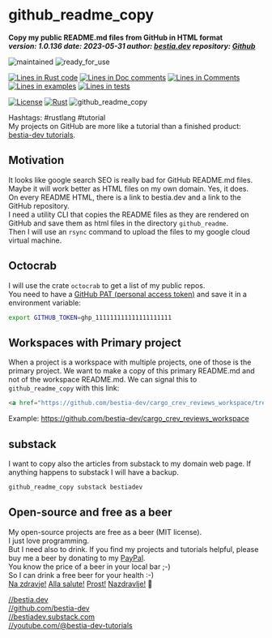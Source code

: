 # github_readme_copy

[//]: # (auto_cargo_toml_to_md start)

**Copy my public README.md files from GitHub in HTML format**  
***version: 1.0.136 date: 2023-05-31 author: [bestia.dev](https://bestia.dev) repository: [Github](https://github.com/bestia-dev/github_readme_copy)***  

[//]: # (auto_cargo_toml_to_md end)

 ![maintained](https://img.shields.io/badge/maintained-green)
 ![ready_for_use](https://img.shields.io/badge/ready_for_use-green)

[//]: # (auto_lines_of_code start)
[![Lines in Rust code](https://img.shields.io/badge/Lines_in_Rust-881-green.svg)](https://github.com/bestia-dev/github_readme_copy/)
[![Lines in Doc comments](https://img.shields.io/badge/Lines_in_Doc_comments-95-blue.svg)](https://github.com/bestia-dev/github_readme_copy/)
[![Lines in Comments](https://img.shields.io/badge/Lines_in_comments-89-purple.svg)](https://github.com/bestia-dev/github_readme_copy/)
[![Lines in examples](https://img.shields.io/badge/Lines_in_examples-0-yellow.svg)](https://github.com/bestia-dev/github_readme_copy/)
[![Lines in tests](https://img.shields.io/badge/Lines_in_tests-50-orange.svg)](https://github.com/bestia-dev/github_readme_copy/)

[//]: # (auto_lines_of_code end)

 [![License](https://img.shields.io/badge/license-MIT-blue.svg)](https://github.com/bestia-dev/github_readme_copy/blob/main/LICENSE)
 [![Rust](https://github.com/bestia-dev/github_readme_copy/workflows/RustAction/badge.svg)](https://github.com/bestia-dev/github_readme_copy/)
 ![github_readme_copy](https://bestia.dev/webpage_hit_counter/get_svg_image/93552555.svg)

Hashtags: #rustlang #tutorial  
My projects on GitHub are more like a tutorial than a finished product: [bestia-dev tutorials](https://github.com/bestia-dev/tutorials_rust_wasm).

## Motivation

It looks like google search SEO is really bad for GitHub README.md files.  
Maybe it will work better as HTML files on my own domain. Yes, it does.  
On every README HTML, there is a link to bestia.dev and a link to the GitHub repository.  
I need a utility CLI that copies the README files as they are rendered on GitHub and save them as html files in the directory `github_readme`.  
Then I will use an `rsync` command to upload the files to my google cloud virtual machine.

## Octocrab

I will use the crate `octocrab` to get a list of my public repos.  
You need to have a [GitHub PAT (personal access token)](https://docs.github.com/en/github/authenticating-to-github/keeping-your-account-and-data-secure/creating-a-personal-access-token) and save it in a environment variable:  

```bash
export GITHUB_TOKEN=ghp_111111111111111111111
```

## Workspaces with Primary project

When a project is a workspace with multiple projects, one of those is the primary project. We want to make a copy of this primary README.md and not of the workspace README.md. We can signal this to `github_readme_copy` with this link:

```html
<a href="https://github.com/bestia-dev/cargo_crev_reviews_workspace/tree/main/cargo_crev_reviews">Primary project README.md</a>
```

Example: <https://github.com/bestia-dev/cargo_crev_reviews_workspace>

## substack

I want to copy also the articles from substack to my domain web page. If anything happens to substack I will have a backup.  

```bash
github_readme_copy substack bestiadev
```

## Open-source and free as a beer

My open-source projects are free as a beer (MIT license).  
I just love programming.  
But I need also to drink. If you find my projects and tutorials helpful, please buy me a beer by donating to my [PayPal](https://paypal.me/LucianoBestia).  
You know the price of a beer in your local bar ;-)  
So I can drink a free beer for your health :-)  
[Na zdravje!](https://translate.google.com/?hl=en&sl=sl&tl=en&text=Na%20zdravje&op=translate) [Alla salute!](https://dictionary.cambridge.org/dictionary/italian-english/alla-salute) [Prost!](https://dictionary.cambridge.org/dictionary/german-english/prost) [Nazdravlje!](https://matadornetwork.com/nights/how-to-say-cheers-in-50-languages/) 🍻

[//bestia.dev](https://bestia.dev)  
[//github.com/bestia-dev](https://github.com/bestia-dev)  
[//bestiadev.substack.com](https://bestiadev.substack.com)  
[//youtube.com/@bestia-dev-tutorials](https://youtube.com/@bestia-dev-tutorials)  
